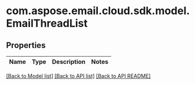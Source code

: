 
# com.aspose.email.cloud.sdk.model.EmailThreadList

## Properties
Name | Type | Description | Notes
------------ | ------------- | ------------- | -------------


[[Back to Model list]](README.md#documentation-for-models) [[Back to API list]](README.md#documentation-for-api-endpoints) [[Back to API README]](README.md)


